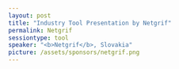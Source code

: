 ```yaml
---
layout: post
title: "Industry Tool Presentation by Netgrif"
permalink: Netgrif
sessiontype: tool
speaker: "<b>Netgrif</b>, Slovakia"
picture: /assets/sponsors/netgrif.png
---
```

